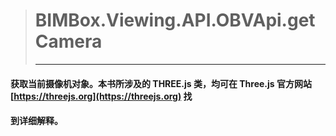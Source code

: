 > # BIMBox.Viewing.API.OBVApi.getCamera
>
> ---

#### 获取当前摄像机对象。本书所涉及的 THREE.js 类，均可在 Three.js 官方网站 [https://threejs.org](https://threejs.org) 找

#### 到详细解释。



